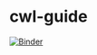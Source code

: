 # cwl-guide

[![Binder](https://mybinder.org/badge_logo.svg)](https://mybinder.org/v2/gh/cwl-for-eo/vscode-binder/master?urlpath=git-pull%3Frepo%3Dhttps%253A%252F%252Fgithub.com%252Fcwl-for-eo%252Fcwl-guide.git%26urlpath%3D%252Fvscode%252F%253Ffolder%253D%252Fhome%252Fjovyan%26branch%3Dmaster)
